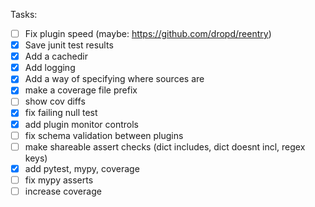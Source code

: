 
Tasks:
- [ ] Fix plugin speed (maybe: https://github.com/dropd/reentry)
- [x] Save junit test results
- [x] Add a cachedir
- [x] Add logging
- [x] Add a way of specifying where sources are
- [x] make a coverage file prefix
- [ ] show cov diffs
- [x] fix failing null test
- [x] add plugin monitor controls
- [ ] fix schema validation between plugins
- [ ] make shareable assert checks (dict includes, dict doesnt incl, regex keys)
- [x] add pytest, mypy, coverage
- [ ] fix mypy asserts
- [ ] increase coverage
